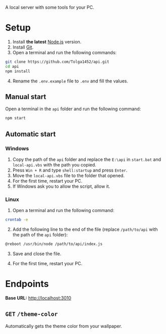 A local server with some tools for your PC.

# Setup

1. Install **the latest** [Node.js](https://nodejs.org/en/download/current) version.
2. Install [Git](https://git-scm.com/).
3. Open a terminal and run the following commands:

```sh
git clone https://github.com/Tolga1452/api.git
cd api
npm install
```

4. Rename the `.env.example` file to `.env` and fill the values.

## Manual start

Open a terminal in the `api` folder and run the following command:

```sh
npm start
```

## Automatic start

### Windows

1. Copy the path of the `api` folder and replace the `E:\api` in `start.bat` and `local-api.vbs` with the path you copied.
2. Press `Win + R` and type `shell:startup` and press `Enter`.
3. Move the `local-api.vbs` file to the folder that opened.
4. For the first time, restart your PC.
5. If Windows ask you to allow the script, allow it.

### Linux

1. Open a terminal and run the following command:

```sh
crontab -e
```

2. Add the following line to the end of the file (replace `/path/to/api` with the path of the `api` folder):

```sh
@reboot /usr/bin/node /path/to/api/index.js
```

3. Save and close the file.

4. For the first time, restart your PC.

# Endpoints

**Base URL:** <http://localhost:3010>

## `GET` `/theme-color`

Automatically gets the theme color from your wallpaper.
